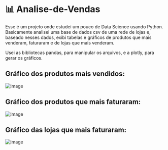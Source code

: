 # :bar_chart:	Analise-de-Vendas
Esse é um projeto onde estudei um pouco de Data Science usando Python. Basicamente analisei uma base de dados csv de uma rede de lojas e, baseado nesses dados, exibi tabelas e gráficos de produtos que mais venderam, faturaram e de lojas que mais venderam.

Usei as bibliotecas pandas, para manipular os arquivos, e a plotly, para gerar os gráficos.

## Gráfico dos produtos mais vendidos:
![image](https://user-images.githubusercontent.com/62411379/193427227-55cfe1cf-df36-4202-a13d-84f451375a2e.png)

## Gráfico dos produtos que mais faturaram:
![image](https://user-images.githubusercontent.com/62411379/193427271-6013f1fd-1b22-43e7-8431-df13f32fc3e8.png)

## Gráfico das lojas que mais faturaram:
![image](https://user-images.githubusercontent.com/62411379/193427277-ee050a40-d4cd-405c-942b-9c60108915d4.png)

